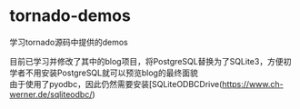 # tornado-demos
学习tornado源码中提供的demos

目前已学习并修改了其中的blog项目，将PostgreSQL替换为了SQLite3，方便初学者不用安装PostgreSQL就可以预览blog的最终面貌  
由于使用了pyodbc，因此仍然需要安装[SQLiteODBCDrive(https://www.ch-werner.de/sqliteodbc/)
